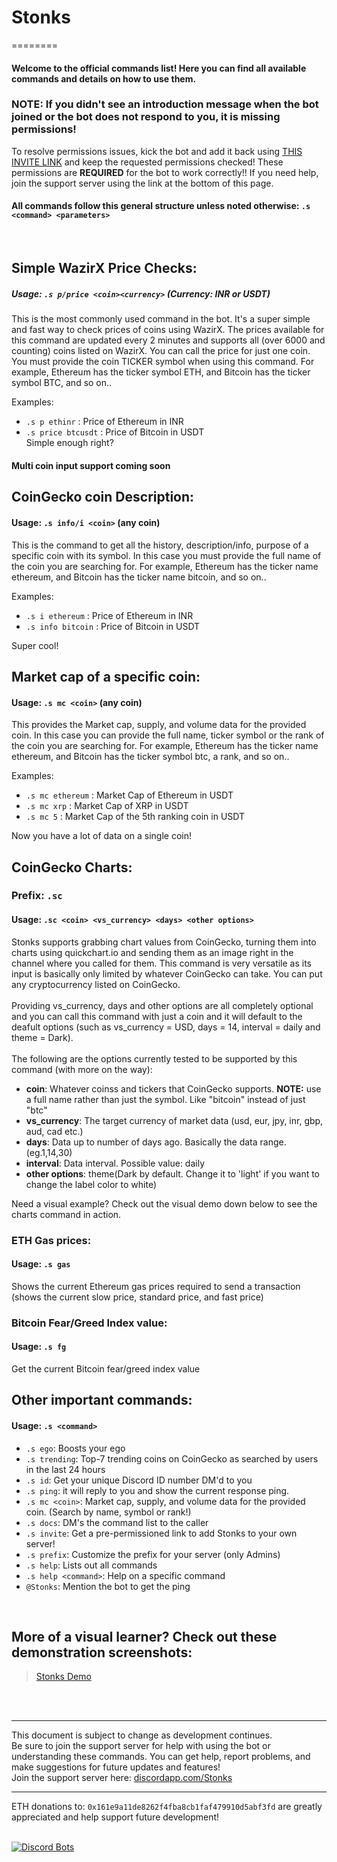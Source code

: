 # Stonks &nbsp;

========

#### Welcome to the official commands list! Here you can find all available commands and details on how to use them. <br>

### NOTE: If you didn't see an introduction message when the bot joined or the bot does not respond to you, it is missing permissions! 

To resolve permissions issues, kick the bot and add it back using [THIS INVITE LINK](https://discord.com/api/oauth2/authorize?client_id=844842149006802944&permissions=4161141840&redirect_uri=http%3A%2F%2Flocalhost%3A5000&scope=bot) and keep the requested permissions checked! These permissions are **REQUIRED** for the bot to work correctly!! If you need help, join the support server using the link at the bottom of this page.

#### All commands follow this general structure unless noted otherwise: `.s <command> <parameters>`

<br>

## Simple WazirX Price Checks:
##### Usage: `.s p/price <coin><currency>` (Currency: INR or USDT)
This is the most commonly used command in the bot. It's a super simple and fast way to check prices of coins using WazirX. The prices available for this command are updated every 2 minutes and supports all (over 6000 and counting) coins listed on WazirX. You can call the price for just one coin. You must provide the coin TICKER symbol when using this command. For example, Ethereum has the ticker symbol ETH, and Bitcoin has the ticker symbol BTC, and so on..<br>

Examples:
+ `.s p ethinr` : Price of Ethereum in INR
+ `.s price btcusdt` : Price of Bitcoin in USDT<br>
Simple enough right?

#### Multi coin input support coming soon

## CoinGecko coin Description:
#### Usage: `.s info/i <coin>` (any coin)
This is the command to get all the history, description/info, purpose of a specific coin with its symbol.
In this case you must provide the full name of the coin you are searching for. For example, Ethereum has the ticker name ethereum, and Bitcoin has the ticker name bitcoin, and so on..<br>

Examples:
+ `.s i ethereum` : Price of Ethereum in INR
+ `.s info bitcoin` : Price of Bitcoin in USDT<br>

Super cool!

## Market cap of a specific coin:
#### Usage: `.s mc <coin>` (any coin)
This provides the Market cap, supply, and volume data for the provided coin.
In this case you can provide the full name, ticker symbol or the rank of the coin you are searching for. For example, Ethereum has the ticker name ethereum, and Bitcoin has the ticker symbol btc, a rank, and so on..<br>

Examples:
+ `.s mc ethereum` : Market Cap of Ethereum in USDT
+ `.s mc xrp` : Market Cap of XRP in USDT<br>
+ `.s mc 5` : Market Cap of the 5th ranking coin in USDT<br>

Now you have a lot of data on a single coin!

## CoinGecko Charts:
### Prefix: `.sc`
#### Usage: `.sc <coin> <vs_currency> <days> <other options>`
Stonks supports grabbing chart values from CoinGecko, turning them into charts using quickchart.io and sending them as an image right in the channel where you called for them.
This command is very versatile as its input is basically only limited by whatever CoinGecko can take. You can put any cryptocurrency listed on CoinGecko.
<br><br>Providing vs_currency, days and other options are all completely optional and you can call this command with just a coin and it will default to the deafult options (such as vs_currency = USD, days = 14, interval = daily and theme = Dark). <br><br>The following are the options currently tested to be supported by this command (with more on the way):
+ **coin**: Whatever coinss and tickers that CoinGecko supports. **NOTE:** use a full name rather than just the symbol. Like "bitcoin" instead of just  "btc"
+ **vs_currency**: The target currency of market data (usd, eur, jpy, inr, gbp, aud, cad etc.)
+ **days**: Data up to number of days ago. Basically the data range. (eg.1,14,30)
+ **interval**: Data interval. Possible value: daily
+ **other options**: theme(Dark by default. Change it to 'light' if you want to change the label color to white)

Need a visual example? Check out the visual demo down below to see the charts command in action.
<br>

### ETH Gas prices:
#### Usage: `.s gas`
Shows the current Ethereum gas prices required to send a transaction (shows the current slow price, standard price, and fast price)

### Bitcoin Fear/Greed Index value:
#### Usage: `.s fg`
Get the current Bitcoin fear/greed index value

## Other important commands:
#### Usage: `.s <command>`

+ `.s ego`: Boosts your ego
+ `.s trending`: Top-7 trending coins on CoinGecko as searched by users in the last 24 hours
+ `.s id`: Get your unique Discord ID number DM'd to you
+ `.s ping`: it will reply to you and show the current response ping.
+ `.s mc <coin>`: Market cap, supply, and volume data for the provided coin. (Search by name, symbol or rank!)
+ `.s docs`: DM's the command list to the caller
+ `.s invite`: Get a pre-permissioned link to add Stonks to your own server!
+ `.s prefix`: Customize the prefix for your server (only Admins)
+ `.s help`: Lists out all commands
+ `.s help <command>`: Help on a specific command
+ `@Stonks`: Mention the bot to get the ping
<br>

## More of a visual learner? Check out these demonstration screenshots:

<blockquote class="imgur-embed-pub" lang="en" data-id="a/HEwdTsn"><a href="//imgur.com/a/HEwdTsn">Stonks Demo</a></blockquote>
<br><br>

---

This document is subject to change as development continues. <br>
Be sure to join the support server for help with using the bot or understanding these commands. You can get help, report problems, and make suggestions for future updates and features!<br>
Join the support server here: [discordapp.com/Stonks](https://discord.gg/2CFWHZGcAz)

---

ETH donations to: `0x161e9a11de8262f4fba8cb1faf479910d5abf3fd` are greatly appreciated and help support future development!
<br><br>

[![Discord Bots](https://discordbotslist.co/api/embed/844842149006802944)](https://discordbotslist.co/bots/844842149006802944)




